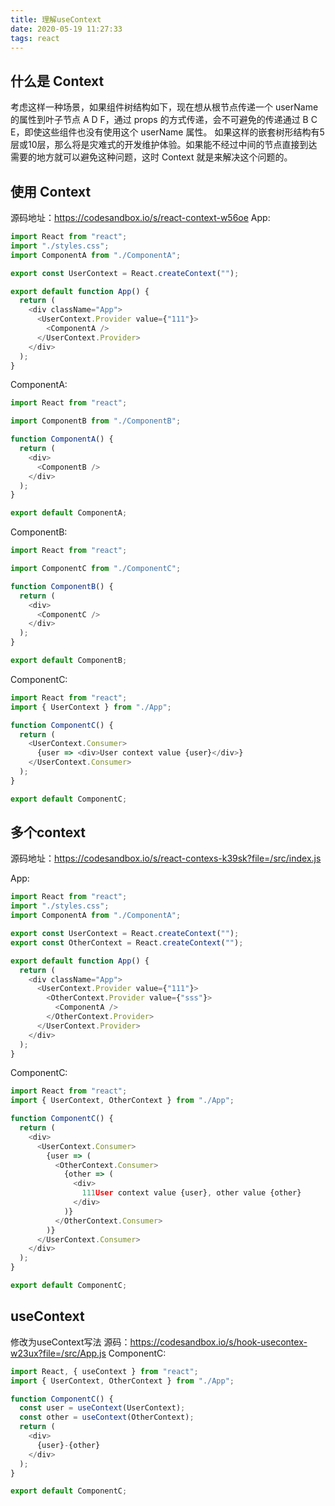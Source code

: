 ```yaml
---
title: 理解useContext
date: 2020-05-19 11:27:33
tags: react
---
```

## 什么是 Context
考虑这样一种场景，如果组件树结构如下，现在想从根节点传递一个 userName 的属性到叶子节点 A D F，通过 props 的方式传递，会不可避免的传递通过 B C E，即使这些组件也没有使用这个 userName 属性。
如果这样的嵌套树形结构有5层或10层，那么将是灾难式的开发维护体验。如果能不经过中间的节点直接到达需要的地方就可以避免这种问题，这时 Context 就是来解决这个问题的。

## 使用 Context
源码地址：https://codesandbox.io/s/react-context-w56oe
App:

```javascript
import React from "react";
import "./styles.css";
import ComponentA from "./ComponentA";

export const UserContext = React.createContext("");

export default function App() {
  return (
    <div className="App">
      <UserContext.Provider value={"111"}>
        <ComponentA />
      </UserContext.Provider>
    </div>
  );
}
```
ComponentA:

```javascript
import React from "react";

import ComponentB from "./ComponentB";

function ComponentA() {
  return (
    <div>
      <ComponentB />
    </div>
  );
}

export default ComponentA;
```
ComponentB:
```javascript
import React from "react";

import ComponentC from "./ComponentC";

function ComponentB() {
  return (
    <div>
      <ComponentC />
    </div>
  );
}

export default ComponentB;
```
ComponentC:
```javascript
import React from "react";
import { UserContext } from "./App";

function ComponentC() {
  return (
    <UserContext.Consumer>
      {user => <div>User context value {user}</div>}
    </UserContext.Consumer>
  );
}

export default ComponentC;
```

## 多个context
源码地址：https://codesandbox.io/s/react-contexs-k39sk?file=/src/index.js

App:
```javascript
import React from "react";
import "./styles.css";
import ComponentA from "./ComponentA";

export const UserContext = React.createContext("");
export const OtherContext = React.createContext("");

export default function App() {
  return (
    <div className="App">
      <UserContext.Provider value={"111"}>
        <OtherContext.Provider value={"sss"}>
          <ComponentA />
        </OtherContext.Provider>
      </UserContext.Provider>
    </div>
  );
}
```
ComponentC:
```javascript
import React from "react";
import { UserContext, OtherContext } from "./App";

function ComponentC() {
  return (
    <div>
      <UserContext.Consumer>
        {user => (
          <OtherContext.Consumer>
            {other => (
              <div>
                111User context value {user}, other value {other}
              </div>
            )}
          </OtherContext.Consumer>
        )}
      </UserContext.Consumer>
    </div>
  );
}

export default ComponentC;
```
## useContext

修改为useContext写法
源码：https://codesandbox.io/s/hook-usecontex-w23ux?file=/src/App.js
ComponentC:
```javascript
import React, { useContext } from "react";
import { UserContext, OtherContext } from "./App";

function ComponentC() {
  const user = useContext(UserContext);
  const other = useContext(OtherContext);
  return (
    <div>
      {user}-{other}
    </div>
  );
}

export default ComponentC;
```
